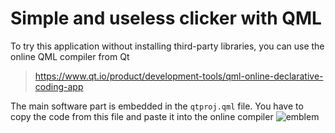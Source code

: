 # Simple and useless clicker with QML

To try this application without installing third-party libraries, you can use the online QML compiler from Qt
>https://www.qt.io/product/development-tools/qml-online-declarative-coding-app

The main software part is embedded in the ``qtproj.qml`` file. You have to copy the code from this file and paste it into the online compiler
![emblem](https://i.ibb.co/6HswF3W/2022-03-07-215940.png)
